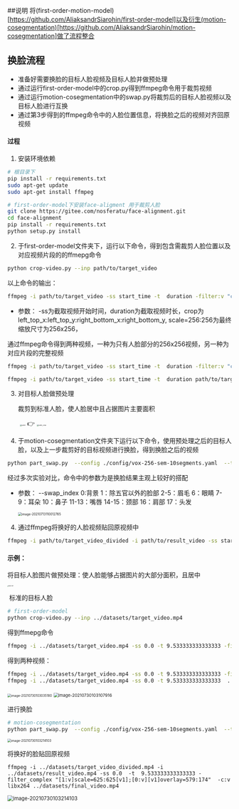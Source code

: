 ##说明
将(first-order-motion-model)[https://github.com/AliaksandrSiarohin/first-order-model]以及衍生(motion-cosegmentation)[https://github.com/AliaksandrSiarohin/motion-cosegmentation]做了流程整合
## 换脸流程
- 准备好需要换脸的目标人脸视频及目标人脸并做预处理
- 通过运行first-order-model中的crop.py得到ffmpeg命令用于裁剪视频
- 通过运行motion-cosegmentation中的swap.py将裁剪后的目标人脸视频以及目标人脸进行互换
- 通过第3步得到的ffmpeg命令中的人脸位置信息，将换脸之后的视频对齐回原视频

#### 过程

1. 安装环境依赖

```bash
# 根目录下
pip install -r requirements.txt
sudo apt-get update
sudo apt-get install ffmpeg

# first-order-model下安装face-aligment 用于裁剪人脸
git clone https://gitee.com/nosferatu/face-alignment.git
cd face-alignment
pip install -r requirements.txt
python setup.py install
```

2. 于first-order-model文件夹下，运行以下命令，得到包含需裁剪人脸位置以及对应视频片段的的ffmepg命令

```bash
python crop-video.py --inp path/to/target_video
```
以上命令的输出：

```bash
ffmpeg -i path/to/target_video -ss start_time -t  duration -filter:v "crop=left_top_x:left_top_y:right_bottom_x:right_bottom_y, scale=256:256" path/to/crop_video
```
- 参数：
      -ss为截取视频开始时间，duration为截取视频时长，crop为left_top_x:left_top_y:right_bottom_x:right_bottom_y, scale=256:256为最终缩放尺寸为256x256，

通过ffmpeg命令得到两种视频，一种为只有人脸部分的256x256视频，另一种为对应片段的完整视频

```bash
ffmpeg -i path/to/target_video -ss start_time -t  duration -filter:v "crop=left_top_x:left_top_y:right_bottom_x:right_bottom_y, scale=256:256" path/to/crop_video

ffmpeg -i path/to/target_video -ss start_time -t  duration path/to/target_video_divided
```

3. 对目标人脸做预处理

   裁剪到标准人脸，使人脸居中且占据图片主要面积

   ​                                 <img src="pics\justin.jpg" alt="justin" style="zoom:25%;" />         👉         <img src="pics\justin_crop.jpg" alt="justin_crop" style="zoom:25%;" />

4. 于motion-cosegmentation文件夹下运行以下命令，使用预处理之后的目标人脸，以及上一步裁剪好的目标视频进行换脸，得到换脸之后的视频

```bash
python part_swap.py  --config ./config/vox-256-sem-10segments.yaml  --target_video path/to/crop_video --source_image path/to/target_face --result_video path/to/result_video  --checkpoint ./checkpoints/vox-cpk.pth.tar --supervised --first_order_motion_model  --swap_index 1,2,3,4,5,6,10,11,12,13,17
```

经过多次实验对比，命令中的参数为是换脸结果主观上较好的搭配

- 参数：
      --swap_index 0:背景 1：除五官以外的脸部 2-5：眉毛 6：眼睛  7-9：耳朵  10：鼻子  11-13：嘴唇  14-15：颈部 16：肩部  17：头发  
  
  <img src="pics\index.png" alt="image-20210713110012765" style="zoom: 50%;" />

4. 通过ffmpeg将换好的人脸视频贴回原视频中

```bash
ffmpeg -i path/to/target_video_divided -i path/to/result_video -ss start_time -t  duration -filter_complex "[1:v]scale=left_top_x:left_top_y[v1];[0:v][v1]overlay=right_bottom_x:right_bottom_y"  -c:v libx264 path/to/final_video
```

#### 示例：

将目标人脸图片做预处理：使人脸能够占据图片的大部分面积，且居中

<img src="pics\target_face.jpg" alt="target_face" style="zoom:15%;" />

​                                                                                标准的目标人脸

```bash
# first-order-model
python crop-video.py --inp ../datasets/target_video.mp4
```

得到ffmepg命令

```bash
ffmpeg -i ../datasets/target_video.mp4 -ss 0.0 -t 9.533333333333333 -filter:v "crop=625:625:579:174, scale=256:256"  ../datasets/crop_video.mp4
```

得到两种视频：

```bash
ffmpeg -i ../datasets/target_video.mp4 -ss 0.0 -t 9.533333333333333 -filter:v "crop=625:625:579:174, scale=256:256"  ../datasets/crop_video.mp4
ffmpeg -i ../datasets/target_video.mp4 -ss 0.0 -t 9.533333333333333  ../datasets/target_video_divided.mp4
```

​                                                    <img src="pics\crop_video.png" alt="image-20210730103035180" style="zoom: 50%;" />              <img src="pics\target_video_divided.png" alt="image-20210730103107916" style="zoom: 67%;" />

进行换脸

```bash
# motion-cosegmentation
python part_swap.py  --config ./config/vox-256-sem-10segments.yaml  --target_video ../datasets/crop_video.mp4 --source_image ../datasets/target_face.jpg --result_video ../datasets/result_video.mp4  --checkpoint ./checkpoints/vox-cpk.pth.tar --supervised --first_order_motion_model  --swap_index 1,2,3,4,5,6,10,11,12,13,17
```

<img src="pics\result_video.png" alt="image-20210730103214103" style="zoom:50%;" />

将换好的脸贴回原视频

```
ffmpeg -i ../datasets/target_video_divided.mp4 -i ../datasets/result_video.mp4 -ss 0.0  -t  9.533333333333333 -filter_complex "[1:v]scale=625:625[v1];[0:v][v1]overlay=579:174"  -c:v libx264 ../datasets/final_video.mp4
```

<img src="pics\final_video.png" alt="image-20210730103214103" style="zoom:80%;" />


